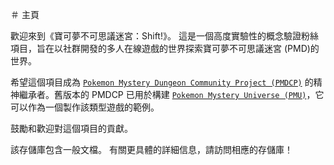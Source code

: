 ＃ 主頁

歡迎來到《寶可夢不可思議迷宮：Shift!》。 這是一個高度實驗性的概念驗證粉絲項目，旨在以社群開發的多人在線遊戲的世界探索寶可夢不可思議迷宮 (PMD)的世界。

希望這個項目成為 [`Pokemon Mystery Dungeon Community Project (PMDCP)`](https://github.com/pmdcp) 的精神繼承者。舊版本的 PMDCP 已用於構建 [`Pokemon Mystery Universe (PMU)`](http://www.pmuniverse.net)，它可以作為一個製作該類型遊戲的範例。

鼓勵和歡迎對這個項目的貢獻。

該存儲庫包含一般文檔。 有關更具體的詳細信息，請訪問相應的存儲庫！
